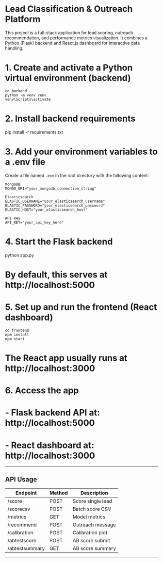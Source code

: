 # Lead Classification & Outreach Platform

This project is a full-stack application for lead scoring, outreach recommendation, and performance metrics visualization. It combines a Python (Flask) backend and React.js dashboard for interactive data handling.

# 1. Create and activate a Python virtual environment (backend)

```
cd backend
python -m venv venv
venv\Scripts\activate
```

# 2. Install backend requirements

pip install -r requirements.txt

# 3. Add your environment variables to a .env file

Create a file named `.env` in the root directory with the following content:

```
MongoDB
MONGO_URI="your_mongodb_connection_string"

Elasticsearch
ELASTIC_USERNAME="your_elasticsearch_username"
ELASTIC_PASSWORD="your_elasticsearch_password"
ELASTIC_HOST="your_elasticsearch_host"

API Key
API_KEY="your_api_key_here"
```

# 4. Start the Flask backend

python app.py

# By default, this serves at http://localhost:5000

# 5. Set up and run the frontend (React dashboard)

```
cd frontend
npm install
npm start
```

# The React app usually runs at http://localhost:3000

# 6. Access the app

# - Flask backend API at: http://localhost:5000

# - React dashboard at: http://localhost:3000

---

## API Usage

| Endpoint       | Method | Description       |
| -------------- | ------ | ----------------- |
| /score         | POST   | Score single lead |
| /scorecsv      | POST   | Batch score CSV   |
| /metrics       | GET    | Model metrics     |
| /recommend     | POST   | Outreach message  |
| /calibration   | POST   | Calibration plot  |
| /abtestscore   | POST   | AB score submit   |
| /abtestsummary | GET    | AB score summary  |

---
